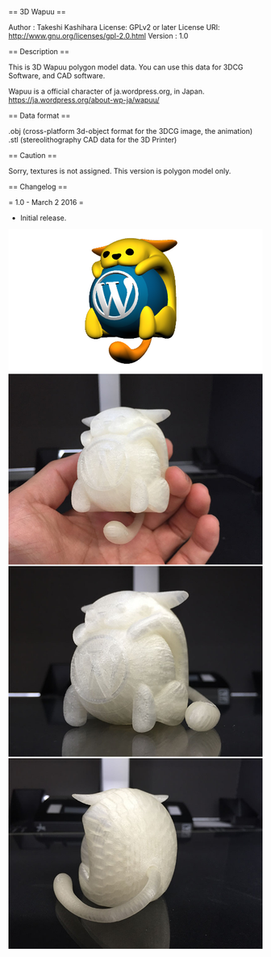 == 3D Wapuu ==

Author : Takeshi Kashihara
License: GPLv2 or later
License URI: http://www.gnu.org/licenses/gpl-2.0.html
Version : 1.0

== Description ==

This is 3D Wapuu polygon model data.
You can use this data for 3DCG Software, and CAD software.

Wapuu is a official character of ja.wordpress.org, in Japan.
https://ja.wordpress.org/about-wp-ja/wapuu/

== Data format ==

.obj (cross-platform 3d-object format for the 3DCG image, the animation)
.stl (stereolithography CAD data for the 3D Printer)


== Caution ==

Sorry, textures is not assigned.
This version is polygon model only.

== Changelog ==

= 1.0 - March 2 2016 =
* Initial release.


![3D Wapuu](./images/wapuu_render.png)
![3D Wapuu](./images/wapuu_3d_printer_1.jpg)
![3D Wapuu](./images/wapuu_3d_printer_2.jpg)
![3D Wapuu](./images/wapuu_3d_printer_3.jpg)